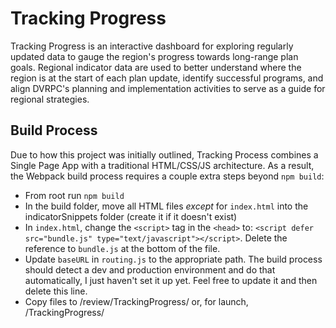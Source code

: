 # Tracking Progress

Tracking Progress is an interactive dashboard for exploring regularly updated data to gauge the region's progress towards long-range plan goals. Regional indicator data are used to better understand where the region is at the start of each plan update, identify successful programs, and align DVRPC's planning and implementation activities to serve as a guide for regional strategies.

## Build Process

Due to how this project was initially outlined, Tracking Process combines a Single Page App with a traditional HTML/CSS/JS architecture. As a result, the Webpack build process requires a couple extra steps beyond `npm build`:

- From root run `npm build`
- In the build folder, move all HTML files *except* for `index.html` into the indicatorSnippets folder (create it if it doesn't exist)
- In `index.html`, change the `<script>` tag in the `<head>` to: `<script defer src="bundle.js" type="text/javascript"></script>`. Delete the reference to `bundle.js` at the bottom of the file.
- Update `baseURL` in `routing.js` to the appropriate path. The build process should detect a dev and production environment and do that automatically, I just haven't set it up yet. Feel free to update it and then delete this line. 
- Copy files to /review/TrackingProgress/ or, for launch, /TrackingProgress/